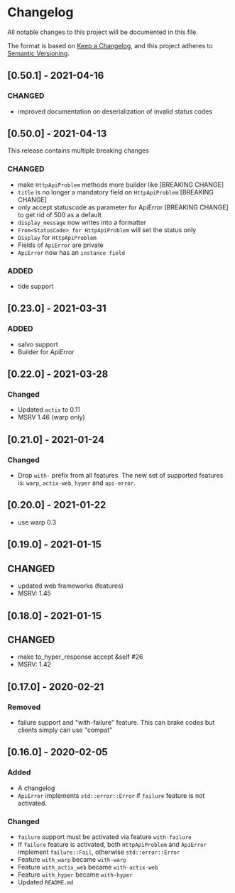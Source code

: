 # Changelog
All notable changes to this project will be documented in this file.

The format is based on [Keep a Changelog](https://keepachangelog.com/en/1.0.0/),
and this project adheres to [Semantic Versioning](https://semver.org/spec/v2.0.0.html).

## [0.50.1] - 2021-04-16

### CHANGED

- improved documentation on deserialization of invalid status codes
## [0.50.0] - 2021-04-13

This release contains multiple breaking changes

### CHANGED

- make `HttpApiProblem` methods more builder like [BREAKING CHANGE]
- `title` is no longer a mandatory field on `HttpApiProblem` [BREAKING CHANGE]
- only accept statuscode as parameter for ApiError [BREAKING CHANGE] to get rid of 500 as a default
- `display_message` now writes into a formatter
- `From<StatusCode> for HttpApiProblem` will set the status only
- `Display` for `HttpApiProblem`
- Fields of `ApiError` are private
- `ApiError` now has an `instance field`

### ADDED

- tide support

## [0.23.0] - 2021-03-31

### ADDED

- salvo support
- Builder for ApiError

## [0.22.0] - 2021-03-28

### Changed

- Updated `actix` to 0.11
- MSRV 1.46 (warp only)
## [0.21.0] - 2021-01-24

### Changed

- Drop `with-` prefix from all features.
  The new set of supported features is: `warp`, `actix-web`, `hyper` and `api-error`.

## [0.20.0] - 2021-01-22

- use warp 0.3

## [0.19.0] - 2021-01-15

## CHANGED
- updated web frameworks (features)
- MSRV: 1.45


## [0.18.0] - 2021-01-15

## CHANGED

- make to_hyper_response accept &self #26
- MSRV: 1.42

## [0.17.0] - 2020-02-21
### Removed
- failure support and "with-failure" feature. This can brake codes but clients simply can use "compat"

## [0.16.0] - 2020-02-05
### Added
- A changelog
- `ApiError` implements `std::error::Error` if `failure` feature is not activated.

### Changed
- `failure` support must be activated via feature `with-failure`
- If `failure` feature is activated, both `HttpApiProblem` and `ApiError` implement `failure::Fail`, otherwise `std::error::Error`
- Feature `with_warp` became `with-warp`
- Feature `with_actix_web` became `with-actix-web`
- Feature `with_hyper` became `with-hyper`
- Updated `README.md`
